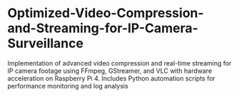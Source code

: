 # Optimized-Video-Compression-and-Streaming-for-IP-Camera-Surveillance
Implementation of advanced video compression and real-time streaming for IP camera footage using FFmpeg, GStreamer, and VLC with hardware acceleration on Raspberry Pi 4. Includes Python automation scripts for performance monitoring and log analysis
